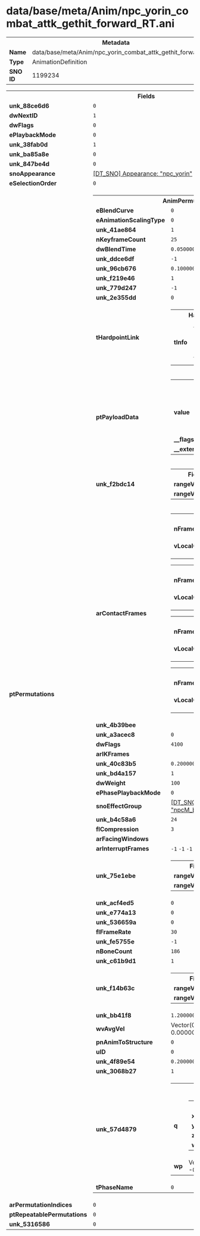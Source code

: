 <h1>data/base/meta/Anim/npc_yorin_combat_attk_gethit_forward_RT.ani</h1><table><tr><th colspan="100%">Metadata</th></tr><tr><td><b>Name</b></td><td>data/base/meta/Anim/npc_yorin_combat_attk_gethit_forward_RT.ani</td></tr><tr><td><b>Type</b></td><td>AnimationDefinition</td></tr><tr><td><b>SNO ID</b></td><td>1199234</td></tr></table>

<table><tr><th colspan="100%">Fields</th></tr><tr><td><b>unk_88ce6d6</b></td><td><code>0</code></td></tr><tr><td><b>dwNextID</b></td><td><code>1</code></td></tr><tr><td><b>dwFlags</b></td><td><code>0</code></td></tr><tr><td><b>ePlaybackMode</b></td><td><code>0</code></td></tr><tr><td><b>unk_38fab0d</b></td><td><code>1</code></td></tr><tr><td><b>unk_ba85a8e</b></td><td><code>0</code></td></tr><tr><td><b>unk_847be4d</b></td><td><code>0</code></td></tr><tr><td><b>snoAppearance</b></td><td><a href="..\Appearance\npc_yorin.app.md">[DT_SNO] Appearance: "npc_yorin"</a></td></tr><tr><td><b>eSelectionOrder</b></td><td><code>0</code></td></tr><tr><td><b>ptPermutations</b></td><td><table><tr><th colspan="100%">AnimPermutation</th></tr><tr><td><b>eBlendCurve</b></td><td><code>0</code></td></tr><tr><td><b>eAnimationScalingType</b></td><td><code>0</code></td></tr><tr><td><b>unk_41ae864</b></td><td><code>1</code></td></tr><tr><td><b>nKeyframeCount</b></td><td><code>25</code></td></tr><tr><td><b>dwBlendTime</b></td><td><code>0.05000000074505806</code></td></tr><tr><td><b>unk_ddce6df</b></td><td><code>-1</code></td></tr><tr><td><b>unk_96cb676</b></td><td><code>0.10000000149011612</code></td></tr><tr><td><b>unk_f219e46</b></td><td><code>1</code></td></tr><tr><td><b>unk_779d247</b></td><td><code>-1</code></td></tr><tr><td><b>unk_2e355dd</b></td><td><code>0</code></td></tr><tr><td><b>tHardpointLink</b></td><td><table><tr><th colspan="100%">HardpointLink</th></tr><tr><td><b>tInfo</b></td><td><table><tr><th colspan="100%">HardpointInfo</th></tr><tr><td><b>dwHash</b></td><td><code>0</code></td></tr><tr><td><b>dwHashFlag</b></td><td><code>0</code></td></tr></table>

</td></tr></table>

</td></tr><tr><td><b>ptPayloadData</b></td><td><table><tr><th colspan="100%">DT_VARIABLEARRAY</th></tr><tr><td><b>value</b></td><td><table><tr><th colspan="100%">AnimPayloadData</th></tr><tr><td><b>dataOffset</b></td><td><code>32</code></td></tr><tr><td><b>dataSize</b></td><td><code>208</code></td></tr></table>

</td></tr><tr><td><b>__flags__</b></td><td><code>2097152</code></td></tr><tr><td><b>__external__</b></td><td><code>true</code></td></tr></table>

</td></tr><tr><td><b>unk_f2bdc14</b></td><td><table><tr><th colspan="100%">Fields</th></tr><tr><td><b>rangeValue2</b></td><td><code>0</code></td></tr><tr><td><b>rangeValue1</b></td><td><code>1</code></td></tr></table>

</td></tr><tr><td><b>arContactFrames</b></td><td><table><tr><th colspan="100%">AnimContactFrame</th></tr><tr><td><b>nFrameNumber</b></td><td><code>-1</code></td></tr><tr><td><b>vLocalOffset</b></td><td>Vector(0.000000, 0.000000, 0.000000)</td></tr></table>


<table><tr><th colspan="100%">AnimContactFrame</th></tr><tr><td><b>nFrameNumber</b></td><td><code>-1</code></td></tr><tr><td><b>vLocalOffset</b></td><td>Vector(0.000000, 0.000000, 0.000000)</td></tr></table>


<table><tr><th colspan="100%">AnimContactFrame</th></tr><tr><td><b>nFrameNumber</b></td><td><code>-1</code></td></tr><tr><td><b>vLocalOffset</b></td><td>Vector(0.000000, 0.000000, 0.000000)</td></tr></table>


<table><tr><th colspan="100%">AnimContactFrame</th></tr><tr><td><b>nFrameNumber</b></td><td><code>-1</code></td></tr><tr><td><b>vLocalOffset</b></td><td>Vector(0.000000, 0.000000, 0.000000)</td></tr></table>


</td></tr><tr><td><b>unk_4b39bee</b></td><td></td></tr><tr><td><b>unk_a3acec8</b></td><td><code>0</code></td></tr><tr><td><b>dwFlags</b></td><td><code>4100</code></td></tr><tr><td><b>arIKFrames</b></td><td></td></tr><tr><td><b>unk_40c83b5</b></td><td><code>0.20000000298023224</code></td></tr><tr><td><b>unk_bd4a157</b></td><td><code>1</code></td></tr><tr><td><b>dwWeight</b></td><td><code>100</code></td></tr><tr><td><b>ePhasePlaybackMode</b></td><td><code>0</code></td></tr><tr><td><b>snoEffectGroup</b></td><td><a href="..\EffectGroup\npcM_base_1HS_attk_gethit_forward.efg.md">[DT_SNO] EffectGroup: "npcM_base_1HS_attk_gethit_forward"</a></td></tr><tr><td><b>unk_b4c58a6</b></td><td><code>24</code></td></tr><tr><td><b>flCompression</b></td><td><code>3</code></td></tr><tr><td><b>arFacingWindows</b></td><td></td></tr><tr><td><b>arInterruptFrames</b></td><td><code>-1</code>
<code>-1</code>
<code>-1</code>
<code>0</code>
</td></tr><tr><td><b>unk_75e1ebe</b></td><td><table><tr><th colspan="100%">Fields</th></tr><tr><td><b>rangeValue1</b></td><td><code>-1</code></td></tr><tr><td><b>rangeValue2</b></td><td><code>0</code></td></tr></table>

</td></tr><tr><td><b>unk_acf4ed5</b></td><td><code>0</code></td></tr><tr><td><b>unk_e774a13</b></td><td><code>0</code></td></tr><tr><td><b>unk_536659a</b></td><td><code>0</code></td></tr><tr><td><b>flFrameRate</b></td><td><code>30</code></td></tr><tr><td><b>unk_fe5755e</b></td><td><code>-1</code></td></tr><tr><td><b>nBoneCount</b></td><td><code>186</code></td></tr><tr><td><b>unk_c61b9d1</b></td><td><code>1</code></td></tr><tr><td><b>unk_f14b63c</b></td><td><table><tr><th colspan="100%">Fields</th></tr><tr><td><b>rangeValue2</b></td><td><code>0</code></td></tr><tr><td><b>rangeValue1</b></td><td><code>-1</code></td></tr></table>

</td></tr><tr><td><b>unk_bb41f8</b></td><td><code>1.2000000476837158</code></td></tr><tr><td><b>wvAvgVel</b></td><td>Vector(0.625000, 0.000000, 0.000000)</td></tr><tr><td><b>pnAnimToStructure</b></td><td><code>0</code></td></tr><tr><td><b>uID</b></td><td><code>0</code></td></tr><tr><td><b>unk_4f89e54</b></td><td><code>0.20000000298023224</code></td></tr><tr><td><b>unk_3068b27</b></td><td><code>1</code></td></tr><tr><td><b>unk_57d4879</b></td><td><table><tr><th colspan="100%">PRTransform</th></tr><tr><td><b>q</b></td><td><table><tr><th colspan="100%">bcQuat</th></tr><tr><td><b>x</b></td><td><code>0</code></td></tr><tr><td><b>y</b></td><td><code>0</code></td></tr><tr><td><b>z</b></td><td><code>0</code></td></tr><tr><td><b>w</b></td><td><code>0.9999998807907104</code></td></tr></table>

</td></tr><tr><td><b>wp</b></td><td>Vector(-0.500000, 0.000000, -0.000000)</td></tr></table>

</td></tr><tr><td><b>tPhaseName</b></td><td><code>0</code></td></tr></table>


</td></tr><tr><td><b>arPermutationIndices</b></td><td><code>0</code>
</td></tr><tr><td><b>ptRepeatablePermutations</b></td><td><code>0</code>
</td></tr><tr><td><b>unk_5316586</b></td><td><code>0</code></td></tr></table>

